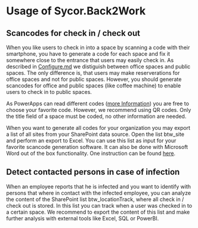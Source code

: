 # Usage of Sycor.Back2Work
## Scancodes for check in / check out
When you like users to check in into a space by scanning a code with their smartphone, you have to generate a code for each space and fix it somewhere close to the entrance that users may easily check in. As described in [Configure.md](Configure.md) we distiguish between office spaces and public spaces. The only difference is, that users may make reserverations for office spaces and not for public spaces. However, you should generate scancodes for office and public spaces (like coffee machine) to enable users to check in to public spaces.

As PowerApps can read different codes ([more Information](https://docs.microsoft.com/en-us/powerapps/maker/canvas-apps/controls/control-new-barcode-scanner)) you are free to choose your favorite code. However, we recommend using QR codes. Only the title field of a space must be coded, no other information are needed.

When you want to generate all codes for your organization you may export a list of all sites from your SharePoint data source. Open the list btw_site and perform an export to Excel. You can use this list as input for your favorite scancode generation software. It can also be done with Microsoft Word out of the box functionality. One instruction can be found [here](https://support.office.com/en-us/article/add-barcodes-to-labels-495cf789-c9d9-4ea5-8eb9-7299170d4831).

## Detect contacted persons in case of infection
When an employee reports that he is infected and you want to identify with persons that where in contact with the infected employee, you can analyze the content of the SharePoint list btw_locationTrack, where all check in / check out is stored. In this list you can track when a user was checked in to a certain space. We recommend to export the content of this list and make further analysis with external tools like Excel, SQL or PowerBI.